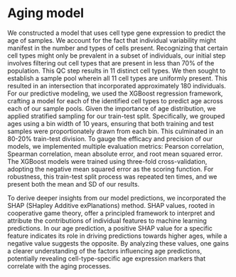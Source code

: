 # Aging model
We constructed a model that uses cell type gene expression to predict the age of samples. We account for the fact that individual variability might manifest in the number and types of cells present. Recognizing that certain cell types might only be prevalent in a subset of individuals, our initial step involves filtering out cell types that are present in less than 70% of the population. This QC step results in 11 distinct cell types. We then sought to establish a sample pool wherein all 11 cell types are uniformly present. This resulted in an intersection that incorporated approximately 180 individuals. For our predictive modeling, we used the XGBoost regression framework, crafting a model for each of the identified cell types to predict age across each of our sample pools. Given the importance of age distribution, we applied stratified sampling for our train-test split. Specifically, we grouped ages using a bin width of 10 years, ensuring that both training and test samples were proportionately drawn from each bin. This culminated in an 80-20% train-test division. To gauge the efficacy and precision of our models, we implemented multiple evaluation metrics: Pearson correlation, Spearman correlation, mean absolute error, and root mean squared error. The XGBoost models were trained using three-fold cross-validation, adopting the negative mean squared error as the scoring function. For robustness, this train-test split process was repeated ten times, and we present both the mean and SD of our results. 

To derive deeper insights from our model predictions, we incorporated the SHAP (SHapley Additive exPlanations) method. SHAP values, rooted in cooperative game theory, offer a principled framework to interpret and attribute the contributions of individual features to machine learning predictions. In our age prediction, a positive SHAP value for a specific feature indicates its role in driving predictions towards higher ages, while a negative value suggests the opposite. By analyzing these values, one gains a clearer understanding of the factors influencing age predictions, potentially revealing cell-type-specific age expression markers that correlate with the aging processes. 

